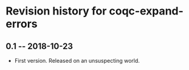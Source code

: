 # Revision history for coqc-expand-errors

## 0.1 -- 2018-10-23

* First version. Released on an unsuspecting world.
